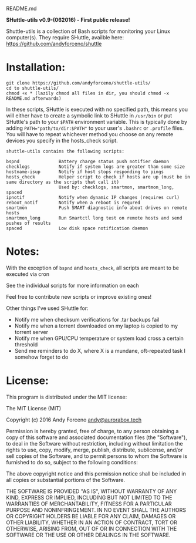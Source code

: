 README.md

**SHuttle-utils v0.9-(062016) - First public release!**

Shuttle-utils is a collection of Bash scripts for monitoring your Linux computer(s). They require SHuttle, availble here: https://github.com/andyforceno/shuttle


# Installation:
    git clone https://github.com/andyforceno/shuttle-utils/
    cd to shuttle-utils/
    chmod +x * (lazily chmod all files in dir, you should chmod -x README.md afterwards)
	 
In these scripts, SHuttle is executed with no specified path, this means you will either have to create a symbolic link to SHuttle in `/usr/bin`
or put SHuttle's path to your `$PATH` environment variable. This is typically done by adding `PATH="path/to/dir:$PATH"` to your user's `.bashrc` or `.profile` files.
You will have to repeat whichever method you choose on any remote devices you specify in the hosts_check script. 

``` 
shuttle-utils contains the following scripts:

bspnd				Battery charge status push notifier daemon
checklogs			Notify if system logs are greater than some size
hostname-isup		Notify if host stops responding to pings
hosts_check			Helper script to check if hosts are up (must be in same directory as the scripts that call it)
					Used by: checklogs, smartmon, smartmon_long, spaced
ipnotif				Notify when dynamic IP changes (requires curl)
reboot_notif		Notify when a reboot is requred
smartmon			Push SMART diagnostic info about drives on remote hosts
smartmon_long		Run Smartctl long test on remote hosts and send pushes of results
spaced				Low disk space notification daemon
```


# Notes:
With the exception of `bspnd` and `hosts_check`, all scripts are meant to be executed via cron

See the individual scripts for more information on each

Feel free to contribute new scripts or improve existing ones!

Other things I've used SHuttle for:
* Notify me when checksum verifications for .tar backups fail
* Notify me when a torrent downloaded on my laptop is copied to my torrent server
* Notify me when GPU/CPU temperature or system load cross a certain threshold 
* Send me reminders to do X, where X is a mundane, oft-repeated task I somehow forget to do


# License:
This program is distributed under the MIT license:

The MIT License (MIT)

Copyright (c) 2016 Andy Forceno <andy@aurorabox.tech>

Permission is hereby granted, free of charge, to any person obtaining a copy of this software and associated documentation files (the "Software"), to deal in the Software without restriction, including without limitation the rights to use, copy, modify, merge, publish, distribute, sublicense, and/or sell copies of the Software, and to permit persons to whom the Software is furnished to do so, subject to the following conditions:

The above copyright notice and this permission notice shall be included in all copies or substantial portions of the Software.

THE SOFTWARE IS PROVIDED "AS IS", WITHOUT WARRANTY OF ANY KIND, EXPRESS OR IMPLIED, INCLUDING BUT NOT LIMITED TO THE WARRANTIES OF MERCHANTABILITY, FITNESS FOR A PARTICULAR PURPOSE AND NONINFRINGEMENT. IN NO EVENT SHALL THE AUTHORS OR COPYRIGHT HOLDERS BE LIABLE FOR ANY CLAIM, DAMAGES OR OTHER LIABILITY, WHETHER IN AN ACTION OF CONTRACT, TORT OR OTHERWISE, ARISING FROM, OUT OF OR IN CONNECTION WITH THE SOFTWARE OR THE USE OR OTHER DEALINGS IN THE SOFTWARE.
